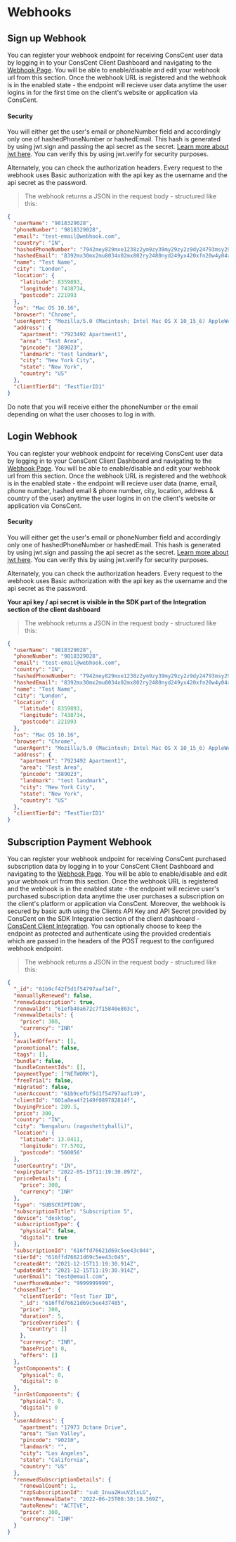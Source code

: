 # Webhooks

## Sign up Webhook

You can register your webhook endpoint for receiving ConsCent user data by logging in to your ConsCent Client Dashboard and navigating to the [Webhook Page](https://client.conscent.in/dashboard/webhook). You will be able to enable/disable and edit your webhook url from this section. Once the webhook URL is registered and the webhook is in the enabled state - the endpoint will recieve user data anytime the user logins in for the first time on the client's website or application via ConsCent.

#### Security

You will either get the user's email or phoneNumber field and accordingly only one of hashedPhoneNumber or hashedEmail.
This hash is generated by using jwt.sign and passing the api secret as the secret. [Learn more about jwt here](https://jwt.io/). You can verify this by using jwt.verify for security purposes.

Alternately, you can check the authorization headers. Every request to the webhook uses Basic authorization with the api key as the username and the api secret as the password.

> The webhook returns a JSON in the request body - structured like this:

```json
{
  "userName": "9818329028",
  "phoneNumber": "9818329028",
  "email": "test-email@webhook.com",
  "country": "IN",
  "hashedPhoneNumber": "7942mey829mxe1238z2ym9zy39my29zy2z9dy24793msy29z2z",
  "hashedEmail": "8392mx30mx2mu8034x02mx802ry2480nyd249yx420xfn20w4y04xm2024",
  "name": "Test Name",
  "city": "London",
  "location": {
    "latitude": 8359893,
    "longitude": 7438734,
    "postcode": 221993
  },
  "os": "Mac OS 10.16",
  "browser": "Chrome",
  "userAgent": "Mozilla/5.0 (Macintosh; Intel Mac OS X 10_15_6) AppleWebKit/537.36 (KHTML, like Gecko) Chrome/96.0.4664.93 Safari/537.36",
  "address": {
    "apartment": "7923492 Apartment1",
    "area": "Test Area",
    "pincode": "389023",
    "landmark": "test landmark",
    "city": "New York City",
    "state": "New York",
    "country": "US"
  },
  "clientTierId": "TestTierID1"
}
```

Do note that you will receive either the phoneNumber or the email depending on what the user chooses to log in with.

## Login Webhook

You can register your webhook endpoint for receiving ConsCent user data by logging in to your ConsCent Client Dashboard and navigating to the [Webhook Page](https://client.conscent.in/dashboard/webhook). You will be able to enable/disable and edit your webhook url from this section. Once the webhook URL is registered and the webhook is in the enabled state - the endpoint will recieve user data (name, email, phone number, hashed email & phone number, city, location, address & country of the user) anytime the user logins in on the client's website or application via ConsCent.

#### Security

You will either get the user's email or phoneNumber field and accordingly only one of hashedPhoneNumber or hashedEmail.
This hash is generated by using jwt.sign and passing the api secret as the secret. [Learn more about jwt here](https://jwt.io/). You can verify this by using jwt.verify for security purposes.

Alternately, you can check the authorization headers. Every request to the webhook uses Basic authorization with the api key as the username and the api secret as the password.

**Your api key / api secret is visible in the SDK part of the Integration section of the client dashboard**

> The webhook returns a JSON in the request body - structured like this:

```json
{
  "userName": "9818329028",
  "phoneNumber": "9818329028",
  "email": "test-email@webhook.com",
  "country": "IN",
  "hashedPhoneNumber": "7942mey829mxe1238z2ym9zy39my29zy2z9dy24793msy29z2z",
  "hashedEmail": "8392mx30mx2mu8034x02mx802ry2480nyd249yx420xfn20w4y04xm2024",
  "name": "Test Name",
  "city": "London",
  "location": {
    "latitude": 8359893,
    "longitude": 7438734,
    "postcode": 221993
  },
  "os": "Mac OS 10.16",
  "browser": "Chrome",
  "userAgent": "Mozilla/5.0 (Macintosh; Intel Mac OS X 10_15_6) AppleWebKit/537.36 (KHTML, like Gecko) Chrome/96.0.4664.93 Safari/537.36",
  "address": {
    "apartment": "7923492 Apartment1",
    "area": "Test Area",
    "pincode": "389023",
    "landmark": "test landmark",
    "city": "New York City",
    "state": "New York",
    "country": "US"
  },
  "clientTierId": "TestTierID1"
}
```

## Subscription Payment Webhook

You can register your webhook endpoint for receiving ConsCent purchased subscription data by logging in to your ConsCent Client Dashboard and navigating to the [Webhook Page](https://client.conscent.in/dashboard/webhook). You will be able to enable/disable and edit your webhook url from this section. Once the webhook URL is registered and the webhook is in the enabled state - the endpoint will recieve user's purchased subscription data anytime the user purchases a subscription on the client's platform or application via ConsCent. Moreover, the webhook is secured by basic auth using the Clients API Key and API Secret provided by ConsCent on the SDK Integration section of the client dashboard - [ConsCent Client Integration](https://client.conscent.in/dashboard/integration). You can optionally choose to keep the endpoint as protected and authenticate using the provided credentials which are passed in the headers of the POST request to the configured webhook endpoint.

> The webhook returns a JSON in the request body - structured like this:

```json
{
  "_id": "61b9cf42f5d1f54797aaf14f",
  "manuallyRenewed": false,
  "renewSubscription": true,
  "renewalId": "61efb40a672c7f15840e803c",
  "renewalDetails": {
    "price": 300,
    "currency": "INR"
  },
  "availedOffers": [],
  "promotional": false,
  "tags": [],
  "bundle": false,
  "bundleContentIds": [],
  "paymentType": ["NETWORK"],
  "freeTrial": false,
  "migrated": false,
  "userAccount": "61b9cefbf5d1f54797aaf149",
  "clientId": "601a8ea4f2149f089782814f",
  "buyingPrice": 289.5,
  "price": 300,
  "country": "IN",
  "city": "bengaluru (nagashettyhalli)",
  "location": {
    "latitude": 13.0411,
    "longitude": 77.5702,
    "postcode": "560056"
  },
  "userCountry": "IN",
  "expiryDate": "2022-05-15T11:19:30.897Z",
  "priceDetails": {
    "price": 300,
    "currency": "INR"
  },
  "type": "SUBSCRIPTION",
  "subscriptionTitle": "Subscription 5",
  "device": "desktop",
  "subscriptionType": {
    "physical": false,
    "digital": true
  },
  "subscriptionId": "616ffd76621d69c5ee43c044",
  "tierId": "616ffd76621d69c5ee43c045",
  "createdAt": "2021-12-15T11:19:30.914Z",
  "updatedAt": "2021-12-15T11:19:30.914Z",
  "userEmail": "test@email.com",
  "userPhoneNumber": "9999999999",
  "chosenTier": {
    "clientTierId": "Test Tier ID",
    "_id": "616ffd76621d69c5ee437485",
    "price": 300,
    "duration": 5,
    "priceOverrides": {
      "country": []
    },
    "currency": "INR",
    "basePrice": 0,
    "offers": []
  },
  "gstComponents": {
    "physical": 0,
    "digital": 0
  },
  "inrGstComponents": {
    "physical": 0,
    "digital": 0
  },
  "userAddress": {
    "apartment": "17973 Octane Drive",
    "area": "Sun Valley",
    "pincode": "90210",
    "landmark": "",
    "city": "Los Angeles",
    "state": "California",
    "country": "US"
  },
  "renewedSubscriptionDetails": {
    "renewalCount": 1,
    "rzpSubscriptionId": "sub_Inua2HuuV2lxLG",
    "nextRenewalDate": "2022-06-25T08:38:18.369Z",
    "autoRenew": "ACTIVE",
    "price": 300,
    "currency": "INR"
  }
}
```
